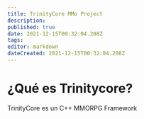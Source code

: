 ```yaml
---
title: TrinityCore MMo Project
description: 
published: true
date: 2021-12-15T00:32:04.208Z
tags: 
editor: markdown
dateCreated: 2021-12-15T00:32:04.208Z
---
```


# ¿Qué es Trinitycore?
TrinityCore es un C++ MMORPG Framework
